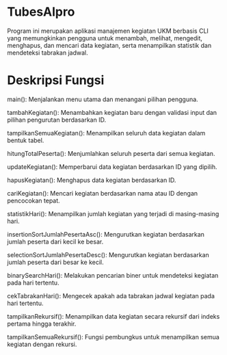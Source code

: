 # TubesAlpro

Program ini merupakan aplikasi manajemen kegiatan UKM berbasis CLI yang memungkinkan pengguna untuk menambah, melihat, mengedit, menghapus, dan mencari data kegiatan, serta menampilkan statistik dan mendeteksi tabrakan jadwal.

# Deskripsi Fungsi 

main(): Menjalankan menu utama dan menangani pilihan pengguna.

tambahKegiatan(): Menambahkan kegiatan baru dengan validasi input dan pilihan pengurutan berdasarkan ID.

tampilkanSemuaKegiatan(): Menampilkan seluruh data kegiatan dalam bentuk tabel.

hitungTotalPeserta(): Menjumlahkan seluruh peserta dari semua kegiatan.

updateKegiatan(): Memperbarui data kegiatan berdasarkan ID yang dipilih.

hapusKegiatan(): Menghapus data kegiatan berdasarkan ID.

cariKegiatan(): Mencari kegiatan berdasarkan nama atau ID dengan pencocokan tepat.

statistikHari(): Menampilkan jumlah kegiatan yang terjadi di masing-masing hari.

insertionSortJumlahPesertaAsc(): Mengurutkan kegiatan berdasarkan jumlah peserta dari kecil ke besar.

selectionSortJumlahPesertaDesc(): Mengurutkan kegiatan berdasarkan jumlah peserta dari besar ke kecil.

binarySearchHari(): Melakukan pencarian biner untuk mendeteksi kegiatan pada hari tertentu.

cekTabrakanHari(): Mengecek apakah ada tabrakan jadwal kegiatan pada hari tertentu.

tampilkanRekursif(): Menampilkan data kegiatan secara rekursif dari indeks pertama hingga terakhir.

tampilkanSemuaRekursif(): Fungsi pembungkus untuk menampilkan semua kegiatan dengan rekursi.
